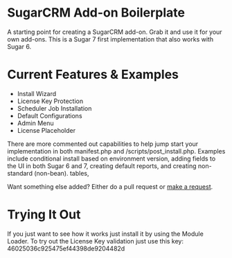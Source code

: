 # SugarCRM Add-on Boilerplate

A starting point for creating a SugarCRM add-on. Grab it and use it for your own add-ons. This is a Sugar 7 first implementation that also works with Sugar 6.

# Current Features & Examples

* Install Wizard
* License Key Protection
* Scheduler Job Installation
* Default Configurations
* Admin Menu
* License Placeholder

There are more commented out capabilities to help jump start your implementation in both manifest.php and /scripts/post_install.php. Examples include conditional install based on environment version, adding fields to the UI in both Sugar 6 and 7, creating default reports, and creating non-standard (non-bean). tables,

Want something else added? Either do a pull request or [make a request](https://github.com/eggsurplus/sugarcrm-addon-boilerplate/issues/new).

# Trying It Out

If you just want to see how it works just install it by using the Module Loader. To try out the License Key validation just use this key: 46025036c925475ef44398de9204482d
